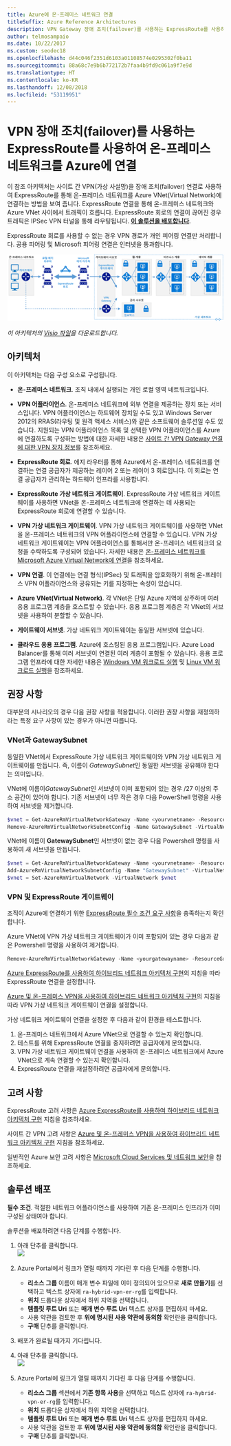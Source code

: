 ```yaml
---
title: Azure에 온-프레미스 네트워크 연결
titleSuffix: Azure Reference Architectures
description: VPN Gateway 장애 조치(failover)를 사용하는 ExpressRoute를 사용하여 연결된 Azure 가상 네트워크 및 온-프레미스 네트워크를 포함하는 고가용성의 보안 사이트 간 네트워크 아키텍처를 구축합니다.
author: telmosampaio
ms.date: 10/22/2017
ms.custom: seodec18
ms.openlocfilehash: d44c046f2351d6103a01108574e0295302f0ba11
ms.sourcegitcommit: 88a68c7e9b6b772172b7faa4b9fd9c061a9f7e9d
ms.translationtype: HT
ms.contentlocale: ko-KR
ms.lasthandoff: 12/08/2018
ms.locfileid: "53119951"
---
```

# <a name="connect-an-on-premises-network-to-azure-using-expressroute-with-vpn-failover"></a>VPN 장애 조치(failover)를 사용하는 ExpressRoute를 사용하여 온-프레미스 네트워크를 Azure에 연결

이 참조 아키텍처는 사이트 간 VPN(가상 사설망)을 장애 조치(failover) 연결로 사용하여 ExpressRoute를 통해 온-프레미스 네트워크를 Azure VNet(Virtual Network)에 연결하는 방법을 보여 줍니다. ExpressRoute 연결을 통해 온-프레미스 네트워크와 Azure VNet 사이에서 트래픽이 흐릅니다. ExpressRoute 회로의 연결이 끊어진 경우 트래픽은 IPSec VPN 터널을 통해 라우팅됩니다. [**이 솔루션을 배포합니다**](#deploy-the-solution).

ExpressRoute 회로를 사용할 수 없는 경우 VPN 경로가 개인 피어링 연결만 처리합니다. 공용 피어링 및 Microsoft 피어링 연결은 인터넷을 통과합니다.

![ExpressRoute 및 VPN Gateway를 사용하는 고가용성 하이브리드 네트워크 아키텍처를 위한 참조 아키텍처](./images/expressroute-vpn-failover.png)

*이 아키텍처의 [Visio 파일][visio-download]을 다운로드합니다.*

## <a name="architecture"></a>아키텍처

이 아키텍처는 다음 구성 요소로 구성됩니다.

- **온-프레미스 네트워크**. 조직 내에서 실행되는 개인 로컬 영역 네트워크입니다.

- **VPN 어플라이언스**. 온-프레미스 네트워크에 외부 연결을 제공하는 장치 또는 서비스입니다. VPN 어플라이언스는 하드웨어 장치일 수도 있고 Windows Server 2012의 RRAS(라우팅 및 원격 액세스 서비스)와 같은 소프트웨어 솔루션일 수도 있습니다. 지원되는 VPN 어플라이언스 목록 및 선택한 VPN 어플라이언스를 Azure에 연결하도록 구성하는 방법에 대한 자세한 내용은 [사이트 간 VPN Gateway 연결에 대한 VPN 장치 정보][vpn-appliance]를 참조하세요.

- **ExpressRoute 회로**. 에지 라우터를 통해 Azure에서 온-프레미스 네트워크를 연결하는 연결 공급자가 제공하는 레이어 2 또는 레이어 3 회로입니다. 이 회로는 연결 공급자가 관리하는 하드웨어 인프라를 사용합니다.

- **ExpressRoute 가상 네트워크 게이트웨이**. ExpressRoute 가상 네트워크 게이트웨이를 사용하면 VNet을 온-프레미스 네트워크에 연결하는 데 사용되는 ExpressRoute 회로에 연결할 수 있습니다.

- **VPN 가상 네트워크 게이트웨이**. VPN 가상 네트워크 게이트웨이를 사용하면 VNet을 온-프레미스 네트워크의 VPN 어플라이언스에 연결할 수 있습니다. VPN 가상 네트워크 게이트웨이는 VPN 어플라이언스를 통해서만 온-프레미스 네트워크의 요청을 수락하도록 구성되어 있습니다. 자세한 내용은 [온-프레미스 네트워크를 Microsoft Azure Virtual Network에 연결][connect-to-an-Azure-vnet]을 참조하세요.

- **VPN 연결**. 이 연결에는 연결 형식(IPSec) 및 트래픽을 암호화하기 위해 온-프레미스 VPN 어플라이언스와 공유되는 키를 지정하는 속성이 있습니다.

- **Azure VNet(Virtual Network)**. 각 VNet은 단일 Azure 지역에 상주하며 여러 응용 프로그램 계층을 호스트할 수 있습니다. 응용 프로그램 계층은 각 VNet의 서브넷을 사용하여 분할할 수 있습니다.

- **게이트웨이 서브넷**. 가상 네트워크 게이트웨이는 동일한 서브넷에 있습니다.

- **클라우드 응용 프로그램**. Azure에 호스팅된 응용 프로그램입니다. Azure Load Balancer를 통해 여러 서브넷이 연결된 여러 계층이 포함될 수 있습니다. 응용 프로그램 인프라에 대한 자세한 내용은 [Windows VM 워크로드 실행][windows-vm-ra] 및 [Linux VM 워크로드 실행][linux-vm-ra]을 참조하세요.

## <a name="recommendations"></a>권장 사항

대부분의 시나리오의 경우 다음 권장 사항을 적용합니다. 이러한 권장 사항을 재정의하라는 특정 요구 사항이 있는 경우가 아니면 따릅니다.

### <a name="vnet-and-gatewaysubnet"></a>VNet과 GatewaySubnet

동일한 VNet에서 ExpressRoute 가상 네트워크 게이트웨이와 VPN 가상 네트워크 게이트웨이를 만듭니다. 즉, 이름이 *GatewaySubnet*인 동일한 서브넷을 공유해야 한다는 의미입니다.

VNet에 이름이*GatewaySubnet*인 서브넷이 이미 포함되어 있는 경우 /27 이상의 주소 공간이 있어야 합니다. 기존 서브넷이 너무 작은 경우 다음 PowerShell 명령을 사용하여 서브넷을 제거합니다.

```powershell
$vnet = Get-AzureRmVirtualNetworkGateway -Name <yourvnetname> -ResourceGroupName <yourresourcegroup>
Remove-AzureRmVirtualNetworkSubnetConfig -Name GatewaySubnet -VirtualNetwork $vnet
```

VNet에 이름이 **GatewaySubnet**인 서브넷이 없는 경우 다음 Powershell 명령을 사용하여 새 서브넷을 만듭니다.

```powershell
$vnet = Get-AzureRmVirtualNetworkGateway -Name <yourvnetname> -ResourceGroupName <yourresourcegroup>
Add-AzureRmVirtualNetworkSubnetConfig -Name "GatewaySubnet" -VirtualNetwork $vnet -AddressPrefix "10.200.255.224/27"
$vnet = Set-AzureRmVirtualNetwork -VirtualNetwork $vnet
```

### <a name="vpn-and-expressroute-gateways"></a>VPN 및 ExpressRoute 게이트웨이

조직이 Azure에 연결하기 위한 [ExpressRoute 필수 조건 요구 사항][expressroute-prereq]을 충족하는지 확인합니다.

Azure VNet에 VPN 가상 네트워크 게이트웨이가 이미 포함되어 있는 경우 다음과 같은 Powershell 명령을 사용하여 제거합니다.

```powershell
Remove-AzureRmVirtualNetworkGateway -Name <yourgatewayname> -ResourceGroupName <yourresourcegroup>
```

[Azure ExpressRoute를 사용하여 하이브리드 네트워크 아키텍처 구현][implementing-expressroute]의 지침을 따라 ExpressRoute 연결을 설정합니다.

[Azure 및 온-프레미스 VPN을 사용하여 하이브리드 네트워크 아키텍처 구현][implementing-vpn]의 지침을 따라 VPN 가상 네트워크 게이트웨이 연결을 설정합니다.

가상 네트워크 게이트웨이 연결을 설정한 후 다음과 같이 환경을 테스트합니다.

1. 온-프레미스 네트워크에서 Azure VNet으로 연결할 수 있는지 확인합니다.
2. 테스트를 위해 ExpressRoute 연결을 중지하려면 공급자에게 문의합니다.
3. VPN 가상 네트워크 게이트웨이 연결을 사용하여 온-프레미스 네트워크에서 Azure VNet으로 계속 연결할 수 있는지 확인합니다.
4. ExpressRoute 연결을 재설정하려면 공급자에게 문의합니다.

## <a name="considerations"></a>고려 사항

ExpressRoute 고려 사항은 [Azure ExpressRoute를 사용하여 하이브리드 네트워크 아키텍처 구현][guidance-expressroute] 지침을 참조하세요.

사이트 간 VPN 고려 사항은 [Azure 및 온-프레미스 VPN을 사용하여 하이브리드 네트워크 아키텍처 구현][guidance-vpn] 지침을 참조하세요.

일반적인 Azure 보안 고려 사항은 [Microsoft Cloud Services 및 네트워크 보안][best-practices-security]을 참조하세요.

## <a name="deploy-the-solution"></a>솔루션 배포

**필수 조건**. 적절한 네트워크 어플라이언스를 사용하여 기존 온-프레미스 인프라가 이미 구성된 상태여야 합니다.

솔루션을 배포하려면 다음 단계를 수행합니다.

<!-- markdownlint-disable MD033 -->

1. 아래 단추를 클릭합니다.<br><a href="https://portal.azure.com/#create/Microsoft.Template/uri/https%3A%2F%2Fraw.githubusercontent.com%2Fmspnp%2Freference-architectures%2Fmaster%2Fhybrid-networking%2Fexpressroute-vpn-failover%2Fazuredeploy.json" target="_blank"><img src="https://azuredeploy.net/deploybutton.png"/></a>

2. Azure Portal에서 링크가 열릴 때까지 기다린 후 다음 단계를 수행합니다.
   - **리소스 그룹** 이름이 매개 변수 파일에 이미 정의되어 있으므로 **새로 만들기**를 선택하고 텍스트 상자에 `ra-hybrid-vpn-er-rg`를 입력합니다.
   - **위치** 드롭다운 상자에서 하위 지역을 선택합니다.
   - **템플릿 루트 Uri** 또는 **매개 변수 루트 Uri** 텍스트 상자를 편집하지 마세요.
   - 사용 약관을 검토한 후 **위에 명시된 사용 약관에 동의함** 확인란을 클릭합니다.
   - **구매** 단추를 클릭합니다.

3. 배포가 완료될 때가지 기다립니다.

4. 아래 단추를 클릭합니다.<br><a href="https://portal.azure.com/#create/Microsoft.Template/uri/https%3A%2F%2Fraw.githubusercontent.com%2Fmspnp%2Freference-architectures%2Fmaster%2Fhybrid-networking%2Fexpressroute-vpn-failover%2Fazuredeploy-expressRouteCircuit.json" target="_blank"><img src="https://azuredeploy.net/deploybutton.png"/></a>

5. Azure Portal에 링크가 열릴 때까지 기다린 후 다음 단계를 수행합니다.
   - **리소스 그룹** 섹션에서 **기존 항목 사용**을 선택하고 텍스트 상자에 `ra-hybrid-vpn-er-rg`를 입력합니다.
   - **위치** 드롭다운 상자에서 하위 지역을 선택합니다.
   - **템플릿 루트 Uri** 또는 **매개 변수 루트 Uri** 텍스트 상자를 편집하지 마세요.
   - 사용 약관을 검토한 후 **위에 명시된 사용 약관에 동의함** 확인란을 클릭합니다.
   - **구매** 단추를 클릭합니다.

<!-- markdownlint-enable MD033 -->

<!-- links -->

[windows-vm-ra]: ../virtual-machines-windows/index.md
[linux-vm-ra]: ../virtual-machines-linux/index.md
[resource-manager-overview]: /azure/azure-resource-manager/resource-group-overview
[vpn-appliance]: /azure/vpn-gateway/vpn-gateway-about-vpn-devices
[azure-vpn-gateway]: /azure/vpn-gateway/vpn-gateway-about-vpngateways
[connect-to-an-Azure-vnet]: https://technet.microsoft.com/library/dn786406.aspx
[expressroute-prereq]: /azure/expressroute/expressroute-prerequisites
[implementing-expressroute]: ./expressroute.md
[implementing-vpn]: ./vpn.md
[guidance-expressroute]: ./expressroute.md
[guidance-vpn]: ./vpn.md
[best-practices-security]: /azure/best-practices-network-security
[visio-download]: https://archcenter.blob.core.windows.net/cdn/hybrid-network-architectures.vsdx
